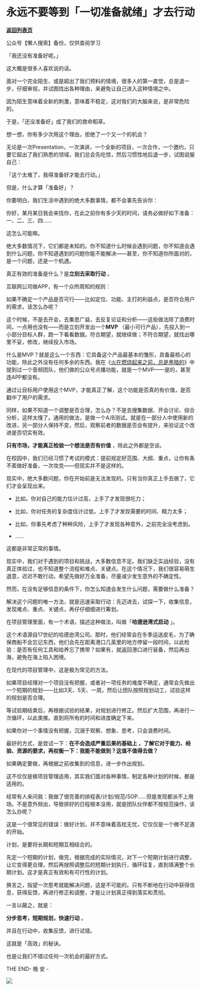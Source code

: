 # 永远不要等到「一切准备就绪」才去行动

[**返回列表页**](/gzh/L先生说)

公众号【懒人搜索】备份，仅供查阅学习

  

「我还没有准备好呢。」

  

这大概是很多人喜欢说的话。

  

面对一个完全陌生、或是超出了我们预料的情境，很多人的第一直觉，总是退一步，仔细审视，并试图找出各种理由，来避免让自己进入这种情境之中。

  

因为陌生意味着全新的刺激，意味着不稳定，这对我们的大脑来说，是非常危险的。

  

于是，「还没准备好」成了我们的救命稻草。

  

想一想，你有多少次用这个理由，拒绝了一个又一个的机会？

  

无论是一次Presentation，一次演讲，一个全新的项目，一次合作，一个邀约，只要它超出了我们熟悉的领域，我们总会先吃惊，然后习惯性地后退一步，试图说服自己：

「这个太难了，我得准备好才能去行动。」

  

但是，什么才算「准备好」？

  

你要明白，我们生活中遇到的绝大多数事情，都不会事先告诉你：

你好，某月某日我会来找你，在此之前你有多少天的时间，请务必做好如下准备：一、二、三、四……

  

这怎么可能嘛。

  

绝大多数情况下，它们都是未知的。你不知道什么时候会遇到问题，你不知道会遇到什么问题，你不知道遇到的问题你能不能解决——甚至，你不知道你所面对的，是一个问题，还是一个机遇。

  

真正有效的准备是什么？是**立刻去采取行动** 。

  

互联网公司做APP，有一个众所周知的规则：

  

如果不确定一个产品是否可行——比如定位、功能、主打的利益点，是否符合用户的需求，该怎么办呢？

  

这个时候，不是去开会，去集思广益，去反复论证和分析——这些做法除了浪费时间，一点用也没有——而是立刻开发出一个**MVP**
（最小可行产品），先投入到一小部分目标人群，跑一下看看数据。符合期望，就继续做；不符合期望，就找出哪里不妥，修改，继续投入市场。

  

什么是MVP？就是这么一个东西：它具备这个产品最基本的雏形，具备最核心的功能，除此之外没有任何多余的东西。我在《[火在燃烧起来之前，总是黑暗的](http://mp.weixin.qq.com/s?__biz=MzAxNTY0NjEzNg==&mid=2247483817&idx=1&sn=d188dc070539a0b66ee994fe626e61fd&chksm=9b81ad7eacf62468affb3a14dcab85e9cd498a3dcfe83141ac8f0bc411c38bc588e736816d95&scene=21#wechat_redirect)》中提到过一个音频团队，他们做的公众号点播功能，就是一个MVP——是的，甚至连APP都没有。

  

通过让目标用户使用这个MVP，才能真正了解，这个功能是否真的有价值，是否戳中了用户的需求。

  

同样，如果不知道一个调整是否合理，怎么办？不是去搜集数据、开会讨论、综合分析，这样太慢了。通用的做法，是做一个A/B测试。就是在一部分人中使用新的改进，另一部分人保持不变，然后，观察前者的数据是否会有提升，来验证这个改进是否切实有效。

  

**只有市场，才能真正检验一个想法是否有价值** ，除此之外都是空谈。

  

在校园中，我们已经习惯了考试的模式：提前规定好范围、大纲、重点，让你有条不紊做好准备，一次攻克——但现实并不是这样的。

  

现实中，绝大多数问题，你在开始前是无法发现的。只有当你真正上手去做了，它们才会呈现出来。

  

  * 比如，你对自己的能力估计过高，上手了才发现很吃力；

  * 比如，你对任务的复杂度估计过低，上手了才发现需要的时间、精力太多；

  * 比如，你事先考虑了种种风险，上手了才发现各种意外，之前完全没考虑到。

  * ……

  

这都是非常正常的事情。

  

现实中，我们对于遇到的项目和挑战，大多数信息不足。我们缺乏实战经验，没有真正体验过，也不知道整个流程和难点、关键点。在这个情况下，我们很容易萌生退意，迟迟不敢行动，希望先做好万全准备，尽量减少发生意外的不确定性。

  

然而，在没有足够信息的条件下，你怎么知道会发生什么问题，需要做什么准备？

  

解决这个问题的唯一方法，就是迅速采取行动：先迈进去，试探一下，收集信息，发现难点、重点、关键点，再仔仔细细进行筹划。

  

在项目管理里面，有一个术语，描述这种做法，叫做「**哈德逊湾式启动** 」。

  

这个术语源自17世纪的哈德逊湾公司。那时，他们经常会在冬季运送皮毛，为了确保商船不会忘记东西，他们会先在距离港口几英里的地方停留一段时间，以此检验：是否有任何工具和给养忘了携带？如果有，就返回港口进行装备，然后再出海，避免在海上陷入困境。

  

在现代的项目管理中，这是极为常见的方法。

  

如果项目经理对一个项目没有把握，或者对一项任务的难度不确定，通常会先做出一个短期的规划——比如3天、5天、一周，然后让团队按照规划动工，试验这样的规划是否合理。

  

等试验期结束后，再根据试验的结果，对规划进行修正。然后扩大范围，再进行一次循环，以此类推。直到将所有的时间和进度确定下来。

  

如果你对一个事情没有把握，沉溺于观察、想象、思考，只会浪费时间。

  

最好的方式，是尝试一下：**在不会造成严重后果的基础上 ，了解它对于能力、经验、资源的要求，再权衡一下：我能不能做到？这值不值得去做？**

  

如果确定要做，再根据之前收集到的信息，进一步作出规划。

  

这不仅仅是做项目管理适用，其实我们面对各种事情，制定各种计划的时候，都是适用的。

  

经常有人来问我：我做了很完善的排程表/计划/规范/SOP……但是发现都派不上用场。不是意外频出，导致排好的日程根本没用，就是团队伙伴都不按规范操作，该怎么办呢？

  

这是一个很常见的错误：做好计划，并不意味着高枕无忧，它仅仅是一个微不足道的开始。

  

计划，是要将长期和短期互相结合的。

  

先定一个短期的计划，做完，根据完成的实际情况，对下一个短期计划进行调整，让它变得更合理，然后再按照调整后的短期计划执行，循环往复，直到填满整个长期计划。这才是真正有效和有可行性的计划。

  

换言之，指望一次思考就能解决问题，这是不可能的。只有不断地在行动中获得信息，获得反馈，再进行修正和调整，才能让计划真正得到落实和贯彻。

  

一言以蔽之，就是：

**分步思考，短期规划，快速行动** 。

并且在行动中，收集反馈，进行试错。

  

这就是「高效」的秘诀。

也是让我们不错过任何一次机会的最好方式。

  

  

THE END\- 晚 安 -

  

  

![](http://mmbiz.qpic.cn/mmbiz_png/yWXmuSFeCk2kIB7iap9mPnHO1MS1YAiaK6NBv6DQQyu9T7jr2O1Ot63tMzJ9ufRJhdqsE1bLJHpQMmRGibmbNvYBA/0?wx_fmt=gif)  

